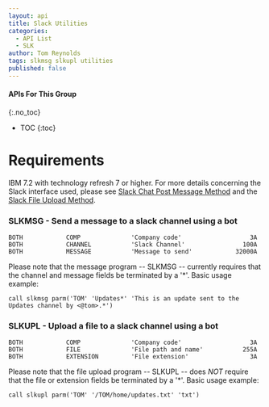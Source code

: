 ```yaml
---
layout: api
title: Slack Utilities
categories:
  - API List
  - SLK
author: Tom Reynolds
tags: slkmsg slkupl utilities 
published: false
---
```

#### APIs For This Group
{:.no_toc}
* TOC
{:toc}

# Requirements

IBM 7.2 with technology refresh 7 or higher. For more details concerning the Slack interface used, please see [Slack Chat Post Message Method](https://api.slack.com/methods/chat.postMessage) and the [Slack File Upload Method](https://api.slack.com/methods/files.upload). 

### SLKMSG - Send a message to a slack channel using a bot
```
BOTH            COMP              'Company code'                   3A
BOTH            CHANNEL           'Slack Channel'                100A
BOTH            MESSAGE           'Message to send'            32000A
```
Please note that the message program -- SLKMSG -- currently requires that the channel and message fields be terminated by a '*'. Basic usage example:
```
call slkmsg parm('TOM' 'Updates*' 'This is an update sent to the Updates channel by <@tom>.*') 
```

### SLKUPL - Upload a file to a slack channel using a bot
```
BOTH            COMP              'Company code'                   3A
BOTH            FILE              'File path and name'           255A
BOTH            EXTENSION         'File extension'                 3A
```
Please note that the file upload program -- SLKUPL -- does *NOT* require that the file or extension fields be terminated by a '*'. Basic usage example:
```
call slkupl parm('TOM' '/TOM/home/updates.txt' 'txt') 
```
